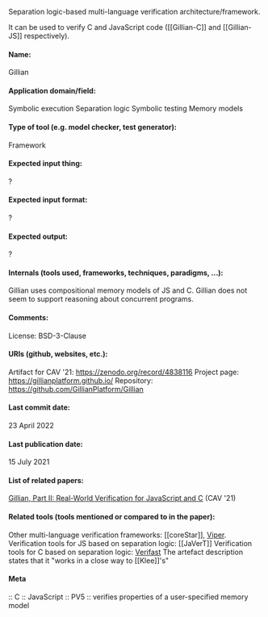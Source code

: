 Separation logic-based multi-language verification architecture/framework.

It can be used to verify C and JavaScript code ([[Gillian-C]] and [[Gillian-JS]] respectively).

#### Name:
Gillian

#### Application domain/field:
Symbolic execution
Separation logic
Symbolic testing
Memory models

#### Type of tool (e.g. model checker, test generator):
Framework

#### Expected input thing:
?

#### Expected input format:
?

#### Expected output:
?

#### Internals (tools used, frameworks, techniques, paradigms, ...):
Gillian uses compositional memory models of JS and C.
Gillian does not seem to support reasoning about concurrent programs.

#### Comments:
License: BSD-3-Clause

#### URIs (github, websites, etc.):
Artifact for CAV '21: https://zenodo.org/record/4838116
Project page: https://gillianplatform.github.io/
Repository: https://github.com/GillianPlatform/Gillian

#### Last commit date:
23 April 2022

#### Last publication date:
15 July 2021

#### List of related papers:
[Gillian, Part II: Real-World Verification for JavaScript and C](https://doi.org/10.1007/978-3-030-81688-9_38) (CAV '21)

#### Related tools (tools mentioned or compared to in the paper):
Other multi-language verification frameworks: [[coreStar]], [Viper](Frameworks/Viper.md).
Verification tools for JS based on separation logic: [[JaVerT]]
Verification tools for C based on separation logic: [Verifast](Verifast.md)
The artefact description states that it "works in a close way to [[Klee]]'s"

#### Meta
:: C
:: JavaScript
:: PV5 :: verifies properties of a user-specified memory model